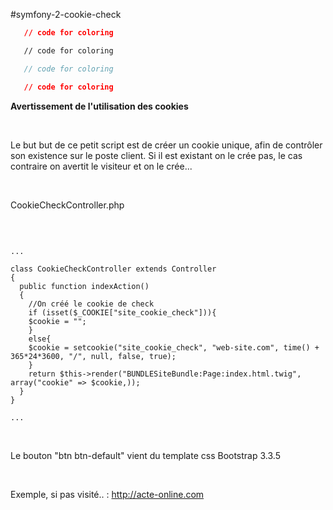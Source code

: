 #symfony-2-cookie-check
```json
   // code for coloring
```
```html
   // code for coloring
```
```js
   // code for coloring
```
```css
   // code for coloring
```
<b>Avertissement de l'utilisation des cookies</b>

<br />

Le but but de ce petit script est de créer un cookie unique, afin de contrôler son existence sur le poste client.
Si il est existant on le crée pas, le cas contraire on avertit le visiteur et on le crée...

<br />

CookieCheckController.php

<br />

<pre><code>
...

class CookieCheckController extends Controller
{
  public function indexAction()
  {
    //On créé le cookie de check
    if (isset($_COOKIE["site_cookie_check"])){
    $cookie = "";
    }
    else{
    $cookie = setcookie("site_cookie_check", "web-site.com", time() + 365*24*3600, "/", null, false, true); 
    }
    return $this->render("BUNDLESiteBundle:Page:index.html.twig", array("cookie" => $cookie,));
  }
}

...
</code></pre>

<br />

Le bouton "btn btn-default" vient du template css Bootstrap 3.3.5


<br />

Exemple, si pas visité.. : <a href="http://acte-online.com" target="_blank">http://acte-online.com</a>
